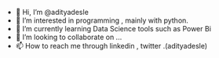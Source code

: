 - 👋 Hi, I’m @adityadesle
- 👀 I’m interested in programming , mainly with python.
- 🌱 I’m currently learning Data Science tools such as Power Bi
- 💞️ I’m looking to collaborate on ...
- 📫 How to reach me through linkedin , twitter .(adityadesle)

<!---
adityadesle/adityadesle is a ✨ special ✨ repository because its `README.md` (this file) appears on your GitHub profile.
You can click the Preview link to take a look at your changes.
--->
